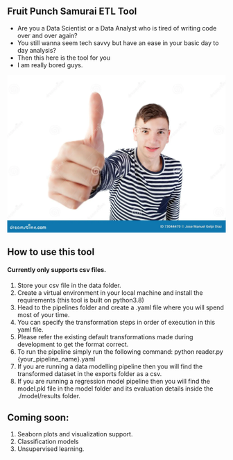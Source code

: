 ## Fruit Punch Samurai ETL Tool

- Are you a Data Scientist or a Data Analyst who is tired of writing code over and over again?
- You still wanna seem tech savvy but have an ease in your basic day to day analysis?
- Then this here is the tool for you
- I am really bored guys.

![alt text](https://github.com/the19thpirate/declarative-etl/blob/develop/funny-guy-saying-ok-isolated-white-background-73044470.webp)

## How to use this tool
#### Currently only supports csv files.
1. Store your csv file in the data folder.
2. Create a virtual environment in your local machine and install the requirements (this tool is built on python3.8)
3. Head to the pipelines folder and create a .yaml file where you will spend most of your time.
4. You can specify the transformation steps in order of execution in this yaml file.
5. Please refer the existing default transformations made during development to get the format correct.
6. To run the pipeline simply run the following command: python reader.py {your_pipeline_name}.yaml
7. If you are running a data modelling pipeline then you will find the transformed dataset in the exports folder as a csv.
8. If you are running a regression model pipeline then you will find the model.pkl file in the model folder and its evaluation details inside the ./model/results folder.


## Coming soon:
1. Seaborn plots and visualization support.
2. Classification models
3. Unsupervised learning.
